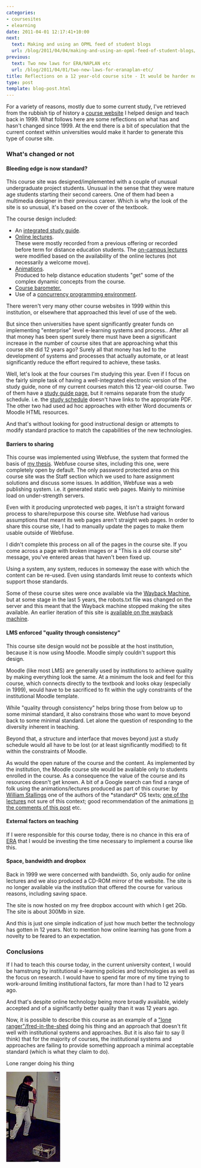 ```yaml
---
categories:
- coursesites
- elearning
date: 2011-04-01 12:17:41+10:00
next:
  text: Making and using an OPML feed of student blogs
  url: /blog/2011/04/04/making-and-using-an-opml-feed-of-student-blogs/
previous:
  text: Two new laws for ERA/NAPLAN etc
  url: /blog/2011/04/01/two-new-laws-for-eranaplan-etc/
title: Reflections on a 12 year-old course site - It would be harder now
type: post
template: blog-post.html
---
```

For a variety of reasons, mostly due to some current study, I've retrieved from the rubbish tip of history a [course website](http://dl.dropbox.com/u/14025788/85349/index.html) I helped design and teach back in 1999. What follows here are some reflections on what has and hasn't changed since 1999. At the end there is a bit of speculation that the current context within universities would make it harder to generate this type of course site.

### What's changed or not

#### Bleeding edge is now standard?

This course site was designed/implemented with a couple of unusual undergraduate project students. Unusual in the sense that they were mature age students starting their second careers. One of them had been a multimedia designer in their previous career. Which is why the look of the site is so unusual, it's based on the cover of the textbook.

The course design included:

- An [integrated study guide](http://dl.dropbox.com/u/14025788/85349/Resources/Study_Guide/index.html).
- [Online lectures](http://dl.dropbox.com/u/14025788/85349/Resources/Lectures/index.html).  
    These were mostly recorded from a previous offering or recorded before term for distance education students. The [on-campus lectures](http://dl.dropbox.com/u/14025788/85349/Resources/Face_to_Face_Lectures/index.html) were modified based on the availability of the online lectures (not necessarily a welcome move).
- [Animations](http://dl.dropbox.com/u/14025788/85349/Resources/Animations/index.html).  
    Produced to help distance education students "get" some of the complex dynamic concepts from the course.
- [Course barometer.](http://dl.dropbox.com/u/14025788/85349/Communication/Barometer/index.html)
- Use of a [concurrency programming environment](http://dl.dropbox.com/u/14025788/85349/Resources/BACI/index.html).

There weren't very many other course websites in 1999 within this institution, or elsewhere that approached this level of use of the web.

But since then universities have spent significantly greater funds on implementing "enterprise" level e-learning systems and process.. After all that money has been spent surely there must have been a significant increase in the number of course sites that are approaching what this course site did 12 years ago? Surely all that money has led to the development of systems and processes that actually automate, or at least significantly reduce the effort required to achieve, these tasks.

Well, let's look at the four courses I'm studying this year. Even if I focus on the fairly simple task of having a well-integrated electronic version of the study guide, none of my current courses match this 12 year-old course. Two of them have a [study guide page](http://dl.dropbox.com/u/14025788/85349/Resources/Study_Guide/index.html), but it remains separate from the study schedule. i.e. the [study schedule](http://dl.dropbox.com/u/14025788/85349/Schedule/index.html) doesn't have links to the appropriate PDF. The other two had used ad hoc approaches with either Word documents or Moodle HTML resources.

And that's without looking for good instructional design or attempts to modify standard practice to match the capabilities of the new technologies.

#### Barriers to sharing

This course was implemented using Webfuse, the system that formed the basis of [my thesis](/blog/research/phd-thesis/). Webfuse course sites, including this one, were completely open by default. The only password protected area on this course site was the Staff section which we used to hare assignment solutions and discuss some issues. In addition, Webfuse was a web publishing system. i.e. it generated static web pages. Mainly to minimise load on under-strength servers.

Even with it producing unprotected web pages, it isn't a straight forward process to share/repurpose this course site. Webfuse had various assumptions that meant its web pages aren't straight web pages. In order to share this course site, I had to manually update the pages to make them usable outside of Webfuse.

I didn't complete this process on all of the pages in the course site. If you come across a page with broken images or a "This is a old course site" message, you've entered areas that haven't been fixed up.

Using a system, any system, reduces in someway the ease with which the content can be re-used. Even using standards limit reuse to contexts which support those standards.

Some of these course sites were once available via the [Wayback Machine](http://waybackmachine.org/), but at some stage in the last 5 years, the robots.txt file was changed on the server and this meant that the Wayback machine stopped making the sites available. An earlier iteration of this site is [available on the wayback machine](http://replay.waybackmachine.org/19980210233804/http://mc.cqu.edu.au/subjects/85349/index.html).

#### LMS enforced "quality through consistency"

This course site design would not be possible at the host institution, because it is now using Moodle. Moodle simply couldn't support this design.

Moodle (like most LMS) are generally used by institutions to achieve quality by making everything look the same. At a minimum the look and feel for this course, which connects directly to the textbook and looks okay (especially in 1999), would have to be sacrificed to fit within the ugly constraints of the institutional Moodle template.

While "quality through consistency" helps bring those from below up to some minimal standard, it also constrains those who want to move beyond back to some minimal standard. Let alone the question of responding to the diversity inherent in teaching.

Beyond that, a structure and interface that moves beyond just a study schedule would all have to be lost (or at least significantly modified) to fit within the constraints of Moodle.

As would the open nature of the course and the content. As implemented by the institution, the Moodle course site would be available only to students enrolled in the course. As a consequence the value of the course and its resources doesn't get known. A bit of a Google search can find a range of folk using the animations/lectures produced as part of this course: by [William Stallings](http://williamstallings.com/OS/Animation/Animations.html) one of the authors of the \*standard\* OS texts; [one of the lectures](http://www.edugrid.in/webfolder/OpSystems/1_IntroductionI/SC_Atlanta/Computer%20system%20structure.htm) not sure of this context; good recommendation of the animations [in the comments of this post](http://newitsc1405.blogspot.com/2006/02/readers-and-writers.html) etc.

#### External factors on teaching

If I were responsible for this course today, there is no chance in this era of [ERA](https://www.arc.gov.au/era/) that I would be investing the time necessary to implement a course like this.

#### Space, bandwidth and dropbox

Back in 1999 we were concerned with bandwidth. So, only audio for online lectures and we also produced a CD-ROM mirror of the website. The site is no longer available via the institution that offered the course for various reasons, including saving space.

The site is now hosted on my free dropbox account with which I get 2Gb. The site is about 300Mb in size.

And this is just one simple indication of just how much better the technology has gotten in 12 years. Not to mention how online learning has gone from a novelty to be feared to an expectation.

### Conclusions

If I had to teach this course today, in the current university context, I would be hamstrung by institutional e-learning policies and technologies as well as the focus on research. I would have to spend far more of my time trying to work-around limiting institutional factors, far more than I had to 12 years ago.

And that's despite online technology being more broadly available, widely accepted and of a significantly better quality than it was 12 years ago.

Now, it is possible to describe this course as an example of a ["lone ranger"/fred-in-the-shed](http://www.atypon-link.com/INT/doi/abs/10.1386/jots.3.3.251_1?cookieSet=1&journalCode=jots) doing his thing and an approach that doesn't fit well with institutional systems and approaches. But it is also fair to say (I think) that for the majority of courses, the institutional systems and approaches are failing to provide something approach a minimal acceptable standard (which is what they claim to do).

Lone ranger doing his thing 

[![Sledge to a computer](images/5578442226_9bd575644f_m.jpg)](http://www.flickr.com/photos/david_jones/5578442226/ "Sledge to a computer by David T Jones, on Flickr")
